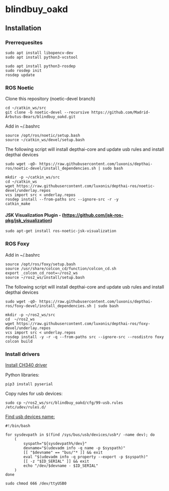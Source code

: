 # blindbuy_oakd

## Installation
### Prerrequesites
```
sudo apt install libopencv-dev
sudo apt install python3-vcstool
```
```
sudo apt install python3-rosdep
sudo rosdep init
rosdep update
```
### ROS Noetic
Clone this repository (noetic-devel branch)
```
cd ~/catkin_ws/src
git clone -b noetic-devel --recursive https://github.com/Madrid-Arbutus-Bears/blindbuy_oakd.git
```
Add in ~/.bashrc     
```
source /opt/ros/noetic/setup.bash
source ~/catkin_ws/devel/setup.bash
```
The following script will install depthai-core and update usb rules and install depthai devices

```
sudo wget -qO- https://raw.githubusercontent.com/luxonis/depthai-ros/noetic-devel/install_dependencies.sh | sudo bash
```
```
mkdir -p ~/catkin_ws/src
cd ~/catkin_ws
wget https://raw.githubusercontent.com/luxonis/depthai-ros/noetic-devel/underlay.repos
vcs import src < underlay.repos
rosdep install --from-paths src --ignore-src -r -y
catkin_make
```
#### JSK Visualization Plugin - (https://github.com/jsk-ros-pkg/jsk_visualization)
```
sudo apt-get install ros-noetic-jsk-visualization
```
### ROS Foxy
Add in ~/.bashrc  
```
source /opt/ros/foxy/setup.bash
source /usr/share/colcon_cd/function/colcon_cd.sh
export _colcon_cd_root=~/ros2_ws
source ~/ros2_ws/install/setup.bash
```
The following script will install depthai-core and update usb rules and install depthai devices
```
sudo wget -qO- https://raw.githubusercontent.com/luxonis/depthai-ros/foxy-devel/install_dependencies.sh | sudo bash
```
```
mkdir -p ~/ros2_ws/src
cd  ~/ros2_ws
wget https://raw.githubusercontent.com/luxonis/depthai-ros/foxy-devel/underlay.repos
vcs import src < underlay.repos
rosdep install -y -r -q --from-paths src --ignore-src --rosdistro foxy
colcon build
```
### Install drivers

[Install CH340 driver](https://learn.sparkfun.com/tutorials/how-to-install-ch340-drivers/drivers-if-you-need-them)

Python libraries:
```
pip3 install pyserial
```
Copy rules for usb devices:
```
sudo cp ~/ros2_ws/src/blindbuy_oakd/cfg/99-usb.rules /etc/udev/rules.d/
```
[Find usb devices name:](https://unix.stackexchange.com/questions/144029/command-to-determine-ports-of-a-device-like-dev-ttyusb0)
```
#!/bin/bash

for sysdevpath in $(find /sys/bus/usb/devices/usb*/ -name dev); do
    (
        syspath="${sysdevpath%/dev}"
        devname="$(udevadm info -q name -p $syspath)"
        [[ "$devname" == "bus/"* ]] && exit
        eval "$(udevadm info -q property --export -p $syspath)"
        [[ -z "$ID_SERIAL" ]] && exit
        echo "/dev/$devname - $ID_SERIAL"
    )
done
```
    sudo chmod 666 /dev/ttyUSB0
    

